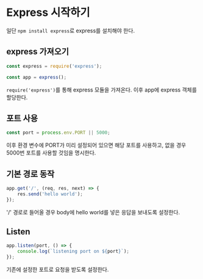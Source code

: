 # Express 시작하기

일단 `npm install express`로 express를 설치해야 한다.



## express 가져오기

```javascript
const express = require('express');

const app = express();
```

`require('express')`를 통해 express 모듈을 가져온다. 이후 app에 express 객체를 할당한다.



## 포트 사용

```javascript
const port = process.env.PORT || 5000;
```

이후 환경 변수에 PORT가 미리 설정되어 있으면 해당 포트를 사용하고, 없을 경우 5000번 포트를 사용할 것임을 명시한다.



## 기본 경로 동작

```javascript
app.get('/', (req, res, next) => {
    res.send('hello world');
});
```

'/' 경로로 들어올 경우 body에 hello world를 넣은 응답을 보내도록 설정한다.



## Listen

```javascript
app.listen(port, () => {
    console.log(`listening port on ${port}`);
});
```

기존에 설정한 포트로 요청을 받도록 설정한다.